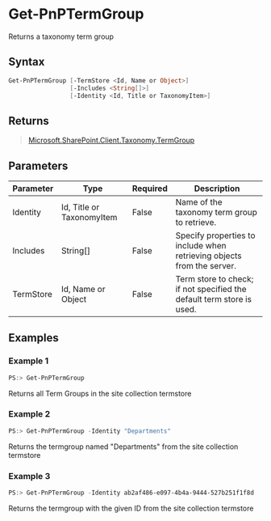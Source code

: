 # Get-PnPTermGroup
Returns a taxonomy term group
## Syntax
```powershell
Get-PnPTermGroup [-TermStore <Id, Name or Object>]
                 [-Includes <String[]>]
                 [-Identity <Id, Title or TaxonomyItem>]
```


## Returns
>[Microsoft.SharePoint.Client.Taxonomy.TermGroup](https://msdn.microsoft.com/en-us/library/microsoft.sharepoint.client.taxonomy.termgroup.aspx)

## Parameters
Parameter|Type|Required|Description
---------|----|--------|-----------
|Identity|Id, Title or TaxonomyItem|False|Name of the taxonomy term group to retrieve.|
|Includes|String[]|False|Specify properties to include when retrieving objects from the server.|
|TermStore|Id, Name or Object|False|Term store to check; if not specified the default term store is used.|
## Examples

### Example 1
```powershell
PS:> Get-PnPTermGroup
```
Returns all Term Groups in the site collection termstore

### Example 2
```powershell
PS:> Get-PnPTermGroup -Identity "Departments"
```
Returns the termgroup named "Departments" from the site collection termstore

### Example 3
```powershell
PS:> Get-PnPTermGroup -Identity ab2af486-e097-4b4a-9444-527b251f1f8d
```
Returns the termgroup with the given ID from the site collection termstore
